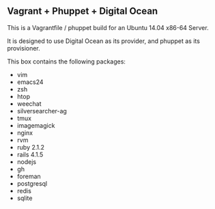 ## Vagrant + Phuppet + Digital Ocean

This is a Vagrantfile / phuppet build for an Ubuntu 14.04 x86-64 Server.

It is designed to use Digital Ocean as its provider, and phuppet as its provisioner.

This box contains the following packages:

- vim
- emacs24
- zsh
- htop
- weechat
- silversearcher-ag
- tmux
- imagemagick
- nginx
- rvm
- ruby 2.1.2
- rails 4.1.5
- nodejs
- gh
- foreman
- postgresql
- redis
- sqlite


